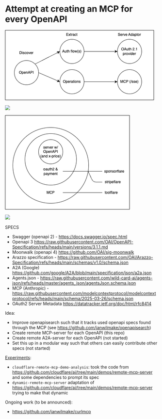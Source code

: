 # Attempt at creating an MCP for every OpenAPI

![](openapi-to-mcp.drawio.png)

[![](https://badge.xymake.com/janwilmake/status/1913196601679523922)](https://xymake.com/janwilmake/status/1913196601679523922)

![](toolflare.drawio.png)

[![](https://badge.xymake.com/janwilmake/status/1913660585356501195)](https://xymake.com/janwilmake/status/1913660585356501195)

SPECS

- Swagger (openapi 2) - https://docs.swagger.io/spec.html
- Openapi 3 https://raw.githubusercontent.com/OAI/OpenAPI-Specification/refs/heads/main/versions/3.1.1.md
- Moonwalk (openapi 4) https://github.com/OAI/sig-moonwalk
- Arazzo specification - https://raw.githubusercontent.com/OAI/Arazzo-Specification/refs/heads/main/schemas/v1.0/schema.json
- A2A (Google) https://github.com/google/A2A/blob/main/specification/json/a2a.json
- Agents.json - https://raw.githubusercontent.com/wild-card-ai/agents-json/refs/heads/master/agents_json/agentsJson.schema.json
- MCP (Anthropic) - https://raw.githubusercontent.com/modelcontextprotocol/modelcontextprotocol/refs/heads/main/schema/2025-03-26/schema.json
- OAuth2 Server Metadata https://datatracker.ietf.org/doc/html/rfc8414

Idea:

- Improve openapisearch such that it tracks used openapi specs found through the MCP (see https://github.com/janwilmake/openapisearch)
- Create remote MCP-server for each OpenAPI (this repo)
- Create remote A2A-server for each OpenAPI (not started)
- Set this up in a modular way such that others can easily contribute other specs (not started)

[Experiments](experiments):

- `cloudflare-remote-mcp-demo-analysis`: took the code from https://github.com/cloudflare/ai/tree/main/demos/remote-mcp-server and some dependencies to prompt its spec
- `dynamic-remote-mcp-server` adaptation of https://github.com/cloudflare/ai/tree/main/demos/remote-mcp-server trying to make that dynamic

Ongoing work (to be announced):

- https://github.com/janwilmake/curlmcp
